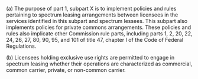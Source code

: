 (a) The purpose of part 1, subpart X is to implement policies and rules pertaining to spectrum leasing arrangements between licensees in the services identified in this subpart and spectrum lessees. This subpart also implements policies for private commons arrangements. These policies and rules also implicate other Commission rule parts, including parts 1, 2, 20, 22, 24, 26, 27, 80, 90, 95, and 101 of title 47, chapter I of the Code of Federal Regulations.

(b) Licensees holding exclusive use rights are permitted to engage in spectrum leasing whether their operations are characterized as commercial, common carrier, private, or non-common carrier.

